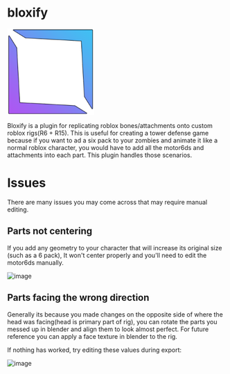 # bloxify

<img src="bloxify.png" alt="image" width="200"/>

Bloxify is a plugin for replicating roblox bones/attachments onto custom roblox rigs(R6 + R15). This is useful for creating a tower defense game because if you want to ad a six pack to your zombies and animate it like a normal roblox character, you would have to add all the motor6ds and attachments into each part. This plugin handles those scenarios.

# Issues

There are many issues you may come across that may require manual editing.

## Parts not centering

If you add any geometry to your character that will increase its original size (such as a 6 pack), It won't center properly and you'll need to edit the motor6ds manually.

<img src="https://github.com/user-attachments/assets/fec6e89c-eef3-4e0d-a4b8-d61db9cb8aa4" alt="image" width="300"/>

## Parts facing the wrong direction

Generally its because you made changes on the opposite side of where the head was facing(head is primary part of rig), you can rotate the parts you messed up in blender and align them to look almost perfect. For future reference you can apply a face texture in blender to the rig.

If nothing has worked, try editing these values during export:

<img src="https://github.com/user-attachments/assets/ce067877-38d2-4b13-bf1a-6ad543c46202" alt="image" width="300"/>



